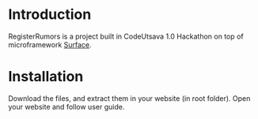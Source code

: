 # Introduction
RegisterRumors is a project built in CodeUtsava 1.0 Hackathon on top of microframework [Surface](https://github.com/feat7/Surface).

# Installation
Download the files, and extract them in your website (in root folder).
Open your website and follow user guide.
